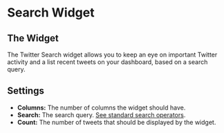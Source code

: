 # Search Widget

## The Widget
The Twitter Search widget allows you to keep an eye on important Twitter activity and a list recent tweets on your dashboard, based on a search query.

## Settings

- **Columns:** The number of columns the widget should have.
- **Search:** The search query. [See standard search operators](https://developer.twitter.com/en/docs/tweets/search/guides/standard-operators).
- **Count:** The number of tweets that should be displayed by the widget.